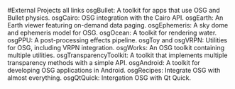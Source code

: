 #External Projects
all links
osgBullet: A toolkit for apps that use OSG and Bullet physics.
osgCairo: OSG integration with the Cairo API.
osgEarth: An Earth viewer featuring on-demand data paging.
osgEphemeris: A sky dome and ephemeris model for OSG.
osgOcean: A toolkit for rendering water.
osgPPU: A post-processing effects pipeline.
osgToy and osgVRPN: Utilities for OSG, including VRPN integration.
osgWorks: An OSG toolkit containing multiple utilities.
osgTransparencyToolkit: A toolkit that implements multiple transparency methods with a simple API.
osgAndroid: A toolkit for developing OSG applications in Android.
osgRecipes: Integrate OSG with almost everything.
osgQtQuick: Intergation OSG with Qt Quick.
